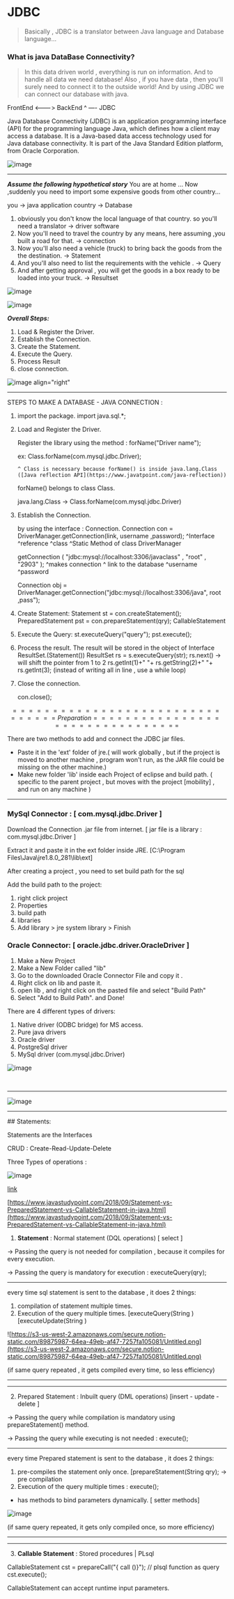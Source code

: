 # JDBC

> Basically , JDBC is a translator between Java language and Database language...

### What is java DataBase Connectivity?

> In this data driven world , everything is run on information.
And to handle all data we need database!
Also , if you have data , then you'll surely need to connect it to the outside world!
And by using JDBC we can connect our database with java.

FrontEnd       <———>      BackEnd
                       ^ —-  JDBC

Java Database Connectivity (JDBC) is an application programming interface (API) for the programming language Java, which defines how a client may access a database. It is a Java-based data access technology used for Java database connectivity. It is part of the Java Standard Edition platform, from Oracle Corporation.


![image](https://user-images.githubusercontent.com/67774570/119027637-36db4380-b9c4-11eb-8b1f-9d262d0bc3db.png)

<hr>



***Assume the following hypothetical story***
You are at home ...
Now ,suddenly  you need to import some expensive goods from other country...

you            → java application
country      → Database

1. obviously you don't know the local language of that country. so you'll need a translator                              → driver software
2. Now you'll need to travel the country by any means, here assuming ,you built a road for that.                     → connection
3. Now you'll also need a vehicle (truck) to bring back the goods from the the destination.                              → Statement 
4. And you'll also need to list the requirements with the vehicle .                                                                        → Query
5. And after getting approval , you will get the goods in a box ready to be loaded into your truck.                   → Resultset


![image](https://user-images.githubusercontent.com/67774570/119028178-cb45a600-b9c4-11eb-8c74-90f0f77b6c7d.png)

![image](https://user-images.githubusercontent.com/67774570/119028204-d0a2f080-b9c4-11eb-9088-bfbccbef51c9.png)



***Overall Steps:*** 

1. Load & Register the Driver.
2. Establish the Connection.
3. Create the Statement.
4. Execute the Query.
5. Process Result 
6. close connection.

![image align="right"](https://user-images.githubusercontent.com/67774570/119028434-15c72280-b9c5-11eb-99fb-a00e6b9b6228.png)


---

STEPS TO MAKE A DATABASE  - JAVA CONNECTION :

1. import the package.
import java.sql.*;

2.  Load and Register the Driver.

    Register the library using the method : forName("Driver name");

    ex: Class.forName(com.mysql.jdbc.Driver);

        ^ Class is necessary because forName() is inside java.lang.Class ([Java reflection API](https://www.javatpoint.com/java-reflection))

    forName() belongs to class Class.

    java.lang.Class  →  Class.forName(com.mysql.jdbc.Driver)

3. Establish the Connection.

     by using the interface : Connection.
    Connection con            =         DriverManager.getConnection(link, username ,password);
    ^Interface   ^reference                ^class              ^Static Method of class DriverManager

    getConnection           (     "jdbc:mysql://localhost:3306/javaclass"   ,     "root"    ,        "2903"      );
    ^makes connection          ^ link to the database                                  ^username      ^password

    Connection obj = DriverManager.getConnection("jdbc:mysql://localhost:3306/java", root ,pass");

4. Create Statement:
Statement st = con.createStatement();
PreparedStatement pst = con.prepareStatement(qry);
CallableStatement  
5. Execute the Query:
st.executeQuery("query");
pst.execute();

6. Process the result.
The result will be stored in the object of Interface ResultSet.(Statement())
ResultSet rs = s.executeQuery(str);
rs.next() → will shift the pointer from 1 to 2
rs.getInt(1)+" "+ rs.getString(2)+" "+ rs.getInt(3);
(instead of writing all in line , use a while loop)  

7. Close the connection.

     con.close();
     
     
$$================================   Preparation   ================================$$

There are two methods to add and connect the JDBC jar files.

- Paste it in the 'ext'  folder of jre.( will work globally , but if the project is moved to another machine , program won't run, as the JAR file could be missing on the other machine.)
- Make new folder  'lib' inside each Project of eclipse and build path. ( specific to the parent project , but moves with the project [mobility] , and run on any machine )

---

### MySql Connector :                                                        [ com.mysql.jdbc.Driver ]

Download the Connection .jar file from internet.  [ jar file is a library :  com.mysql.jdbc.Driver ]

Extract it and paste it in the ext folder inside JRE. [C:\Program Files\Java\jre1.8.0_281\lib\ext]

After creating a project , you need to set build path for the sql 

Add the build path to the project:

1. right click project
2. Properties
3. build path
4. libraries 
5. Add library > jre system library > Finish



### Oracle Connector:                                            [ oracle.jdbc.driver.OracleDriver ]

1. Make a New Project 
2. Make a New Folder called "lib"  
3. Go to the downloaded Oracle Connector File  and copy it .
4. Right click on lib and paste it.
5. open lib , and right click on the pasted file and select "Build Path" 
6. Select "Add to Build Path". and Done!



There are 4 different types of drivers:
1. Native driver (ODBC bridge) for MS access.
2.  Pure java drivers
3. Oracle driver
4. PostgreSql driver
5. MySql driver   (com.mysql.jdbc.Driver)

![image](https://user-images.githubusercontent.com/67774570/119269087-97ac8b00-bc13-11eb-8ab8-a4c65fdd6520.png)

<br> <hr>

![image](https://user-images.githubusercontent.com/67774570/119269103-a2672000-bc13-11eb-8674-5197ffa4c5ac.png)


<hr>
## Statements:

Statements are the Interfaces 

CRUD : Create-Read-Update-Delete

Three Types of operations :

![image](https://user-images.githubusercontent.com/67774570/119876215-47039d80-bf45-11eb-8b0b-252c783f1c4f.png)

[link](https://www.javastudypoint.com/2018/09/Statement-vs-PreparedStatement-vs-CallableStatement-in-java.html)

[https://www.javastudypoint.com/2018/09/Statement-vs-PreparedStatement-vs-CallableStatement-in-java.html](https://www.javastudypoint.com/2018/09/Statement-vs-PreparedStatement-vs-CallableStatement-in-java.html)

1. **Statement**                   :   Normal statement         (DQL operations)        [ select ]

→ Passing the query is not needed for compilation , because it compiles for every execution.

→ Passing the query is mandatory for execution : executeQuery(qry);

---

every time  sql statement is sent to the database , it does 2 things:

1. compilation of statement multiple times.    
2. Execution of the query multiple times.  [executeQuery(String )   [executeUpdate(String  )

![https://s3-us-west-2.amazonaws.com/secure.notion-static.com/89875987-64ea-49eb-af47-7257fa105081/Untitled.png](https://s3-us-west-2.amazonaws.com/secure.notion-static.com/89875987-64ea-49eb-af47-7257fa105081/Untitled.png)

(if same query repeated , it gets compiled  every time, so less efficiency)

---

---

2. Prepared Statement    :   Inbuilt query            (DML operations)        [insert - update -delete ] 

→ Passing the query while compilation is mandatory using prepareStatement() method.

→ Passing the query while executing is not  needed : execute();

---

every time Prepared statement is sent to the database , it does 2 things:

1. pre-compiles the statement only once.   [prepareStatement(String qry); → pre compilation
2. Execution of the query multiple times : execute();

- has methods to bind parameters dynamically.  [ setter methods]

 

![image](https://user-images.githubusercontent.com/67774570/119876566-a5c91700-bf45-11eb-9d53-3302be804f9b.png)

(if same query repeated, it gets only compiled once, so more efficiency)

---

---

3. **Callable Statement**      :   Stored procedures | PLsql 

CallableStatement cst = prepareCall("{ call  ()}");   // plsql function as query
cst.execute();

CallableStatement can accept runtime input parameters.
